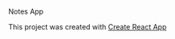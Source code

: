 Notes App

This project was created with [Create React App](https://github.com/facebook/create-react-app)

